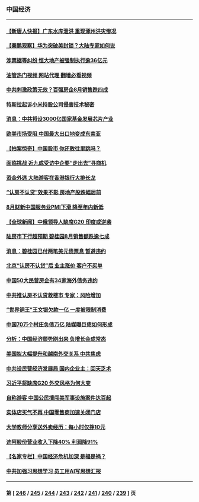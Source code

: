 ### 中国经济
---
#### [【新唐人快报】广东水库泄洪 重现涿州洪灾惨况](../../pages/ncid283/n14067720.md?09060845) 
#### [【秦鹏观察】华为突破美封锁？大陆专家如何说](../../pages/ncid283/n14067646.md?09060845) 
#### [涉票据等纠纷 恒大地产被强制执行逾36亿元](../../pages/ncid283/n14067711.md?09060845) 
#### [油管热门视频 网站代理 翻墙必看视频](http://138.2.39.72:81/youtube.html?epic-marker?09060845)
#### [中共刺激政策无效？百强房企8月销售跌四成](../../pages/ncid283/n14067669.md?09060845) 
#### [特斯拉起诉小米持股公司侵害技术秘密](../../pages/ncid283/n14067713.md?09060845) 
#### [消息：中共将设3000亿国家基金发展芯片产业](../../pages/ncid283/n14067630.md?09060845) 
#### [欧美市场受阻 中国最大出口地变成东南亚](../../pages/ncid283/n14067664.md?09060845) 
#### [【拍案惊奇】中国股市 你还敢往里跳吗？](../../pages/ncid283/n14067602.md?09060845) 
#### [面临挑战 近九成受访中企要“走出去”寻商机](../../pages/ncid283/n14067391.md?09060845) 
#### [资金外逃 大陆游客在香港银行大排长龙](../../pages/ncid283/n14067605.md?09060845) 
#### [“认房不认贷”效果不彰 房地产股跌幅居前](../../pages/ncid283/n14067359.md?09060845) 
#### [8月财新中国服务业PMI下滑 降至年内新低](../../pages/ncid283/n14067347.md?09060845) 
#### [【全球新闻】中俄领导人缺席G20 印度或逆袭](../../pages/ncid283/n14067334.md?09060845) 
#### [陆房市下行超预期 碧桂园8月销售额跌逾七成](../../pages/ncid283/n14067261.md?09060845) 
#### [消息：碧桂园已付两笔美元债票息 暂避违约](../../pages/ncid283/n14067300.md?09060845) 
#### [北京“认房不认贷”后 业主涨价 客户不买单](../../pages/ncid283/n14067098.md?09060845) 
#### [中国50大民营房企有34家海外债务违约](../../pages/ncid283/n14067210.md?09060845) 
#### [中共推认房不认贷救楼市 专家：风险增加](../../pages/ncid283/n14066933.md?09060845) 
#### [“世界铜王”王文银欠款一亿 一度被限制消费](../../pages/ncid283/n14067091.md?09060845) 
#### [中国70万个村庄负债万亿 陆媒曝巨债如何形成](../../pages/ncid283/n14067027.md?09060845) 
#### [分析：中国经济颓势刚出来 负增长会成常态](../../pages/ncid283/n14066783.md?09060845) 
#### [美国拟大幅提升和越南外交关系 中共焦虑](../../pages/ncid283/n14066980.md?09060845) 
#### [中共设民营经济发展局 国内企业主：回天乏术](../../pages/ncid283/n14066787.md?09060845) 
#### [习近平将缺席G20 外交风格为何大变](../../pages/ncid283/n14066938.md?09060845) 
#### [自称游客 中国公民擅闯美军事设施案件达百起](../../pages/ncid283/n14066872.md?09060845) 
#### [实体店买气不再 中国零售商加速关闭门店](../../pages/ncid283/n14066699.md?09060845) 
#### [大学教师分享送外卖经历：每小时仅挣10元](../../pages/ncid283/n14066562.md?09060845) 
#### [迪阿股份营业收入下降40%  利润降91%](../../pages/ncid283/n14066466.md?09060845) 
#### [【名家专栏】中国经济危机加深 是福是祸？](../../pages/ncid283/n14065915.md?09060845) 
#### [中共加强习思想学习 员工用AI写思想汇报](../../pages/ncid283/n14066379.md?09060845) 

---
#### 第 [ [246](./246.md?09060845) / [245](./245.md?09060845) / [244](./244.md?09060845) / [243](./243.md?09060845) / [242](./242.md?09060845) / [241](./241.md?09060845) / [240](./240.md?09060845) / [239](./239.md?09060845) ] 页
